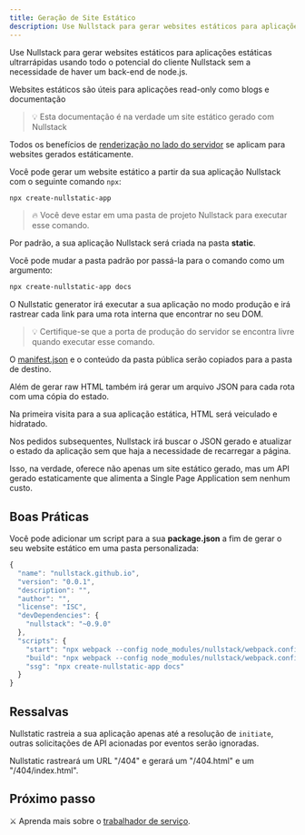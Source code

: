 ```yaml
---
title: Geração de Site Estático
description: Use Nullstack para gerar websites estáticos para aplicações estáticas ultrarrápidas usando todo o potencial de Nullstack sem a necessidade de ter um back-end de node.js
---
```


Use Nullstack para gerar websites estáticos para aplicações estáticas ultrarrápidas usando todo o potencial do cliente Nullstack sem a necessidade de haver um back-end de node.js.

Websites estáticos são úteis para aplicações read-only como blogs e documentação

> 💡 Esta documentação é na verdade um site estático gerado com Nullstack

Todos os benefícios de [renderização no lado do servidor](/pt-br/renderizando-no-servidor) se aplicam para websites gerados estáticamente.

Você pode gerar um website estático a partir da sua aplicação Nullstack com o seguinte comando `npx`:

```sh
npx create-nullstatic-app
```

> 🔥 Você deve estar em uma pasta de projeto Nullstack para executar esse comando.

Por padrão, a sua aplicação Nullstack será criada na pasta **static**.

Você pode mudar a pasta padrão por passá-la para o comando como um argumento:

```sh
npx create-nullstatic-app docs
```

O Nullstatic generator irá executar a sua aplicação no modo produção e irá rastrear cada link para uma rota interna que encontrar no seu DOM.

> 💡 Certifique-se que a porta de produção do servidor se encontra livre quando executar esse comando.

O [manifest.json](/pt-br/contexto-project) e o conteúdo da pasta pública serão copiados para a pasta de destino.

Além de gerar raw HTML também irá gerar um arquivo JSON para cada rota com uma cópia do estado.

Na primeira visita para a sua aplicação estática, HTML será veiculado e hidratado.

Nos pedidos subsequentes, Nullstack irá buscar o JSON gerado e atualizar o estado da aplicação sem que haja a necessidade de recarregar a página.

Isso, na verdade, oferece não apenas um site estático gerado, mas um API gerado estaticamente que alimenta a Single Page Application sem nenhum custo.

## Boas Práticas

Você pode adicionar um script para a sua **package.json** a fim de gerar o seu website estático em uma pasta personalizada:

```jsx
{
  "name": "nullstack.github.io",
  "version": "0.0.1",
  "description": "",
  "author": "",
  "license": "ISC",
  "devDependencies": {
    "nullstack": "~0.9.0"
  },
  "scripts": {
    "start": "npx webpack --config node_modules/nullstack/webpack.config.js --mode=development --watch",
    "build": "npx webpack --config node_modules/nullstack/webpack.config.js --mode=production",
    "ssg": "npx create-nullstatic-app docs"
  }
}

```

## Ressalvas

Nullstatic rastreia a sua aplicação apenas até a resolução de `initiate`, outras solicitações de API acionadas por eventos serão ignoradas.

Nullstatic rastreará um URL "/404" e gerará um "/404.html" e um "/404/index.html".

## Próximo passo

⚔ Aprenda mais sobre o [trabalhador de serviço](/pt-br/trabalhador-serviço).
